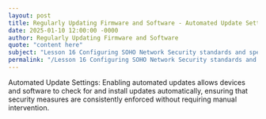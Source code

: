 ```yaml
---
layout: post
title: Regularly Updating Firmware and Software - Automated Update Settings
date: 2025-01-10 12:00:00 -0000
author: Regularly Updating Firmware and Software
quote: "content here"
subject: "Lesson 16 Configuring SOHO Network Security standards and specifications"
permalink: "/Lesson 16 Configuring SOHO Network Security standards and specifications/Regularly Updating Firmware and Software/Regularly Updating Firmware and Software - Automated Update Settings"
---
```


Automated Update Settings: Enabling automated updates allows devices and software to check for and install updates automatically, ensuring that security measures are consistently enforced without requiring manual intervention.
